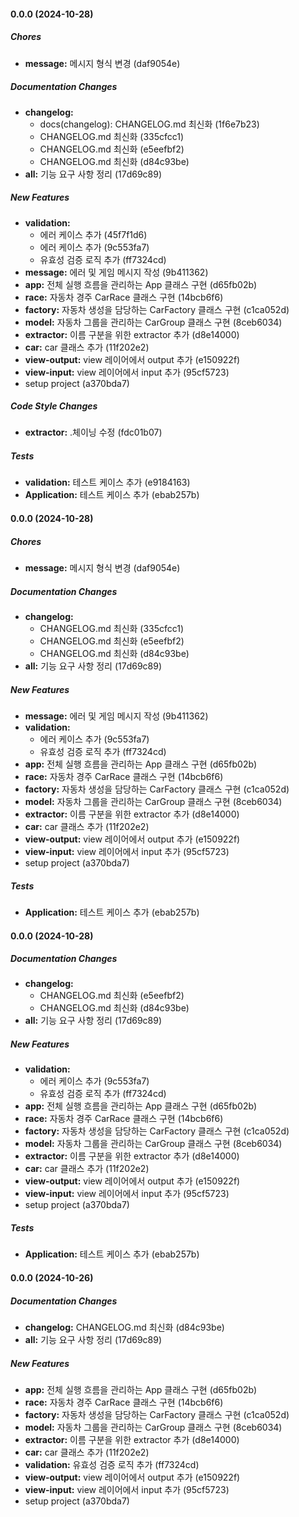 #### 0.0.0 (2024-10-28)

##### Chores

* **message:**  메시지 형식 변경 (daf9054e)

##### Documentation Changes

* **changelog:**
  *  docs(changelog): CHANGELOG.md 최신화 (1f6e7b23)
  *  CHANGELOG.md 최신화 (335cfcc1)
  *  CHANGELOG.md 최신화 (e5eefbf2)
  *  CHANGELOG.md 최신화 (d84c93be)
* **all:**  기능 요구 사항 정리 (17d69c89)

##### New Features

* **validation:**
  *  에러 케이스 추가 (45f7f1d6)
  *  에러 케이스 추가 (9c553fa7)
  *  유효성 검증 로직 추가 (ff7324cd)
* **message:**  에러 및 게임 메시지 작성 (9b411362)
* **app:**  전체 실행 흐름을 관리하는 App 클래스 구현 (d65fb02b)
* **race:**  자동차 경주 CarRace 클래스 구현 (14bcb6f6)
* **factory:**  자동차 생성을 담당하는 CarFactory 클래스 구현 (c1ca052d)
* **model:**  자동차 그룹을 관리하는 CarGroup 클래스 구현 (8ceb6034)
* **extractor:**  이름 구분을 위한 extractor 추가 (d8e14000)
* **car:**  car 클래스 추가 (11f202e2)
* **view-output:**  view 레이어에서 output 추가 (e150922f)
* **view-input:**  view 레이어에서 input 추가 (95cf5723)
*  setup project (a370bda7)

##### Code Style Changes

* **extractor:**  .체이닝 수정 (fdc01b07)

##### Tests

* **validation:**  테스트 케이스 추가 (e9184163)
* **Application:**  테스트 케이스 추가 (ebab257b)

#### 0.0.0 (2024-10-28)

##### Chores

* **message:**  메시지 형식 변경 (daf9054e)

##### Documentation Changes

* **changelog:**
  *  CHANGELOG.md 최신화 (335cfcc1)
  *  CHANGELOG.md 최신화 (e5eefbf2)
  *  CHANGELOG.md 최신화 (d84c93be)
* **all:**  기능 요구 사항 정리 (17d69c89)

##### New Features

* **message:**  에러 및 게임 메시지 작성 (9b411362)
* **validation:**
  *  에러 케이스 추가 (9c553fa7)
  *  유효성 검증 로직 추가 (ff7324cd)
* **app:**  전체 실행 흐름을 관리하는 App 클래스 구현 (d65fb02b)
* **race:**  자동차 경주 CarRace 클래스 구현 (14bcb6f6)
* **factory:**  자동차 생성을 담당하는 CarFactory 클래스 구현 (c1ca052d)
* **model:**  자동차 그룹을 관리하는 CarGroup 클래스 구현 (8ceb6034)
* **extractor:**  이름 구분을 위한 extractor 추가 (d8e14000)
* **car:**  car 클래스 추가 (11f202e2)
* **view-output:**  view 레이어에서 output 추가 (e150922f)
* **view-input:**  view 레이어에서 input 추가 (95cf5723)
*  setup project (a370bda7)

##### Tests

* **Application:**  테스트 케이스 추가 (ebab257b)

#### 0.0.0 (2024-10-28)

##### Documentation Changes

* **changelog:**
  *  CHANGELOG.md 최신화 (e5eefbf2)
  *  CHANGELOG.md 최신화 (d84c93be)
* **all:**  기능 요구 사항 정리 (17d69c89)

##### New Features

* **validation:**
  *  에러 케이스 추가 (9c553fa7)
  *  유효성 검증 로직 추가 (ff7324cd)
* **app:**  전체 실행 흐름을 관리하는 App 클래스 구현 (d65fb02b)
* **race:**  자동차 경주 CarRace 클래스 구현 (14bcb6f6)
* **factory:**  자동차 생성을 담당하는 CarFactory 클래스 구현 (c1ca052d)
* **model:**  자동차 그룹을 관리하는 CarGroup 클래스 구현 (8ceb6034)
* **extractor:**  이름 구분을 위한 extractor 추가 (d8e14000)
* **car:**  car 클래스 추가 (11f202e2)
* **view-output:**  view 레이어에서 output 추가 (e150922f)
* **view-input:**  view 레이어에서 input 추가 (95cf5723)
*  setup project (a370bda7)

##### Tests

* **Application:**  테스트 케이스 추가 (ebab257b)

#### 0.0.0 (2024-10-26)

##### Documentation Changes

* **changelog:**  CHANGELOG.md 최신화 (d84c93be)
* **all:**  기능 요구 사항 정리 (17d69c89)

##### New Features

* **app:**  전체 실행 흐름을 관리하는 App 클래스 구현 (d65fb02b)
* **race:**  자동차 경주 CarRace 클래스 구현 (14bcb6f6)
* **factory:**  자동차 생성을 담당하는 CarFactory 클래스 구현 (c1ca052d)
* **model:**  자동차 그룹을 관리하는 CarGroup 클래스 구현 (8ceb6034)
* **extractor:**  이름 구분을 위한 extractor 추가 (d8e14000)
* **car:**  car 클래스 추가 (11f202e2)
* **validation:**  유효성 검증 로직 추가 (ff7324cd)
* **view-output:**  view 레이어에서 output 추가 (e150922f)
* **view-input:**  view 레이어에서 input 추가 (95cf5723)
*  setup project (a370bda7)
